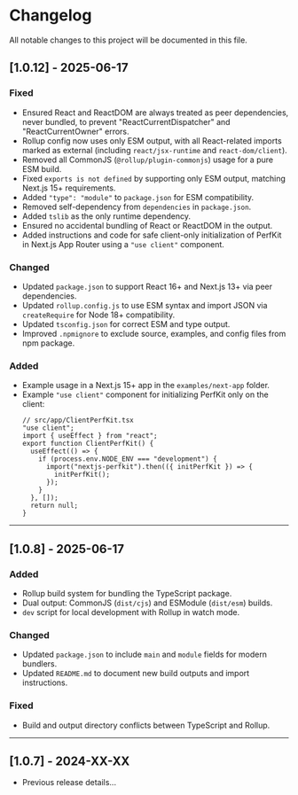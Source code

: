 # Changelog

All notable changes to this project will be documented in this file.

## [1.0.12] - 2025-06-17

### Fixed

- Ensured React and ReactDOM are always treated as peer dependencies, never bundled, to prevent "ReactCurrentDispatcher" and "ReactCurrentOwner" errors.
- Rollup config now uses only ESM output, with all React-related imports marked as external (including `react/jsx-runtime` and `react-dom/client`).
- Removed all CommonJS (`@rollup/plugin-commonjs`) usage for a pure ESM build.
- Fixed `exports is not defined` by supporting only ESM output, matching Next.js 15+ requirements.
- Added `"type": "module"` to `package.json` for ESM compatibility.
- Removed self-dependency from `dependencies` in `package.json`.
- Added `tslib` as the only runtime dependency.
- Ensured no accidental bundling of React or ReactDOM in the output.
- Added instructions and code for safe client-only initialization of PerfKit in Next.js App Router using a `"use client"` component.

### Changed

- Updated `package.json` to support React 16+ and Next.js 13+ via peer dependencies.
- Updated `rollup.config.js` to use ESM syntax and import JSON via `createRequire` for Node 18+ compatibility.
- Updated `tsconfig.json` for correct ESM and type output.
- Improved `.npmignore` to exclude source, examples, and config files from npm package.

### Added

- Example usage in a Next.js 15+ app in the `examples/next-app` folder.
- Example `"use client"` component for initializing PerfKit only on the client:
  ```tsx
  // src/app/ClientPerfKit.tsx
  "use client";
  import { useEffect } from "react";
  export function ClientPerfKit() {
    useEffect(() => {
      if (process.env.NODE_ENV === "development") {
        import("nextjs-perfkit").then(({ initPerfKit }) => {
          initPerfKit();
        });
      }
    }, []);
    return null;
  }
  ```

---

## [1.0.8] - 2025-06-17

### Added

- Rollup build system for bundling the TypeScript package.
- Dual output: CommonJS (`dist/cjs`) and ESModule (`dist/esm`) builds.
- `dev` script for local development with Rollup in watch mode.

### Changed

- Updated `package.json` to include `main` and `module` fields for modern bundlers.
- Updated `README.md` to document new build outputs and import instructions.

### Fixed

- Build and output directory conflicts between TypeScript and Rollup.

---

## [1.0.7] - 2024-XX-XX

- Previous release details...

